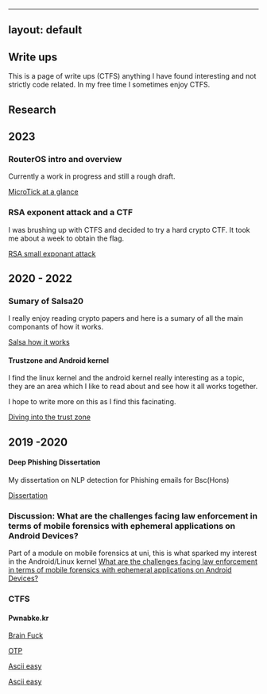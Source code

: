 
---
layout: default
---

## Write ups

This is a page of write ups (CTFS) anything I have found interesting and not strictly code related. In my free time I sometimes enjoy CTFS. 

## Research 

## 2023 
### RouterOS intro and overview
Currently a work in progress and still a rough draft. 

[MicroTick at a glance](https://github.com/HBLocker/RouterOS/blob/main/Readme.md)

### RSA exponent attack and a CTF
I was brushing up with CTFS and decided to try a hard crypto CTF. It took me about a week to obtain the flag. 

[RSA small exponant attack](https://github.com/HBLocker/Pwnablekr/blob/main/Quick_maffs.md)

## 2020 - 2022 
### Sumary of Salsa20
I really enjoy reading crypto papers and here is a sumary of all the main componants of how it works.

[Salsa how it works ](https://github.com/HBLocker/Salsa-ChaCha/blob/main/SalsaWriteUp.md)


#### Trustzone and Android kernel 
I find the linux kernel and the android kernel really interesting as a topic, they are an area which I like to read about and see how it all works together. 

I hope to write more on this as I find this facinating.

[Diving into the trust zone ](https://github.com/HBLocker/Diving-into-the-Trust-Zone)

## 2019 -2020

#### Deep Phishing Dissertation
My dissertation on NLP detection for Phishing emails for Bsc(Hons)

[Dissertation](https://github.com/HBLocker/NLP-Phish-Dissertation-)



### Discussion: What are the challenges facing law enforcement in terms of mobile forensics with ephemeral applications on Android Devices?
Part of a module on mobile forensics at uni, this is what sparked my interest in the Android/Linux kernel
[What are the challenges facing law enforcement in terms of mobile forensics with ephemeral applications on Android Devices? ](https://www.dropbox.com/s/27iouu8lwkcocfg/Discussion_%20What%20are%20the%20challenges%20facing%20law%20enforcement%20in%20terms%20of%20mobile%20forensics%20with%20ephemeral%20applications%20on%20Android%20Devices_.pdf?dl=0)



### CTFS 

#### Pwnabke.kr 

[Brain Fuck](https://github.com/HBLocker/Pwnablekr/blob/main/BrainFuck.md)

[OTP](https://github.com/HBLocker/Pwnablekr/blob/main/OTP.md)

[Ascii easy](https://github.com/HBLocker/Pwnablekr/blob/main/ascii_easy.md)

[Ascii easy](https://github.com/HBLocker/Pwnablekr/blob/main/rootkit.md)



